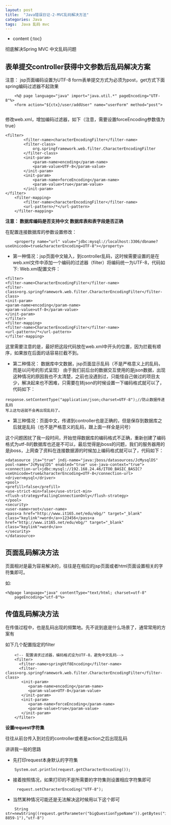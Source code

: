 ```yaml
---
layout: post
title:  "Java错误日记-2-MVC乱码解决方法"
categories: Java
tags:  Java 乱码 mvc
---
```


* content
{:toc}


彻底解决Spring MVC 中文乱码问题









## 表单提交controller获得中文参数后乱码解决方案
注意：  jsp页面编码设置为UTF-8
form表单提交方式为必须为post，get方式下面spring编码过滤器不起效果

```
	<%@ page language="java" import="java.util.*" pageEncoding="UTF-8"%>  
	<form action="${ctx}/user/addUser" name="userForm" method="post"> 
   
```

修改web.xml，增加编码过滤器，如下（注意，需要设置forceEncoding参数值为true）

```
<filter>
		<filter-name>characterEncodingFilter</filter-name>
		<filter-class>
			org.springframework.web.filter.CharacterEncodingFilter
		</filter-class>
		<init-param>
			<param-name>encoding</param-name>
			<param-value>UTF-8</param-value>
		</init-param>
		<init-param>
			<param-name>forceEncoding</param-name>
			<param-value>true</param-value>
		</init-param>
</filter>
	<filter-mapping>
    	<filter-name>characterEncodingFilter</filter-name>
    	<url-pattern>/*</url-pattern>
  	</filter-mapping>
```

**注意： 
数据库编码是否支持中文
数据库表和表字段是否正确**

在配置连接数据库的参数设置修改：
```
	<property name="url" value="jdbc:mysql://localhost:3306/dbname?useUnicode=true&characterEncoding=UTF-8"></property>  
```

* 第一种情况：jsp页面中文输入，到controller乱码，这时候需要设置的是在web.xml文件中添加一个编码的过滤器（filter）将编码统一为UTF-8，代码如下:
Web.xml配置文件：

```
<filter>
<filter-name>CharacterEncodingFilter</filter-name>
<filter-class>org.springframework.web.filter.CharacterEncodingFilter</filter-class>
<init-param>
<param-name>encoding</param-name>
<param-value>utf-8</param-value>
</init-param>
</filter>
<filter-mapping>
<filter-name>CharacterEncodingFilter</filter-name>
<url-pattern>/*</url-pattern>
</filter-mapping>
```


这里需要注意的是，最好把这段代码放在web.xml中开头的位置，因为拦截有顺序，如果放在后面的话容易拦截不到。
* 第二种情况：
数据库中文数据，jsp页面显示乱码（不是严格意义上的乱码，而是以问号的形式呈现）
由于我们前后台的数据交互使用的是json数据，出现这种情况的原因我也不太清楚，之前也没遇到过，只能怪自己做过的项目太少，解决起来也不困难，只需要在转json的时候设置一下编码格式就可以了，代码如下：
```
response.setContentType("application/json;charset=UTF-8");//防止数据传递乱码
写上这句话就不会再出现乱码了。
```

* 第三种情况：页面中文，传递到controller也是正确的，但是保存到数据库之后就是乱码（也不是严格意义的乱码，跟上面一样全是问号）

这个问题困扰了我一段时间，开始觉得数据库的编码格式不正确，重新创建了编码格式为utf-8的数据库也还是不可以，最后觉得是jboss的问题，我们的服务器用的是jboss，上网查了资料在连接数据源的时候加上编码格式就可以了，代码如下：

```
<datasource jta="true" jndi-name="java:jboss/datasources/JcMysqlDS" pool-name="JcMysqlDS" enabled="true" use-java-context="true">
<connection-url>jdbc:mysql://192.168.24.46/ITOO_BASIC_BASIC?useUnicode=true&characterEncoding=UTF-8</connection-url>
<driver>mysql</driver>
<pool>
<prefill>false</prefill>
<use-strict-min>false</use-strict-min>
<flush-strategy>FailingConnectionOnly</flush-strategy>
</pool>
<security>
<user-name>root</user-name>
<pass<a href="http://www.it165.net/edu/ebg/" target="_blank" class="keylink">word</a>>123456</pass<a href="http://www.it165.net/edu/ebg/" target="_blank" class="keylink">word</a>>
</security>
</datasource>
```








## 页面乱码解决方法

页面相对是最为容易解决的，往往是在相应的jsp页面或者html页面设置相关的字符集即可。

如:

```
<%@page language="java" contentType="text/html; charset=utf-8"
    pageEncoding="utf-8"%>
```







## 传值乱码解决方法


在传值过程中，也是乱码出现的频繁地。先不说到底是什么场景了，通常常用的方案有

如下几个配置指定的filter



```
	<!-- 配置请求过滤器，编码格式设为UTF-8，避免中文乱码-->
    <filter>
      <filter-name>springUtf8Encoding</filter-name>
      <filter-class>org.springframework.web.filter.CharacterEncodingFilter</filter-class>
       <init-param>
          <param-name>encoding</param-name>
          <param-value>UTF-8</param-value>
       </init-param>
       <init-param>
          <param-name>forceEncoding</param-name>
          <param-value>true</param-value>
       </init-param>
    </filter>
```


**设置request字符集**

往往从前台传入到对应的controller或者是action之后出现乱码

讲讲我一般的思路

* 先打印request本身默认的字符集

```
	System.out.println(request.getCharacterEncoding());

```


* 接着按照情况，如果打印的不是所需要的字符集则设置相应字符集即可
 
``` 
	 request.setCharacterEncoding("UTF-8");

```

* 当然某种情况可能还是无法解决这时候用以下这个即可

```
	String str=newString((request.getParameter("bigQuestionTypeName")).getBytes("iso-8859-1"),"utf-8")
```


